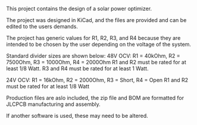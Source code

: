This project contains the design of a solar power optimizer.

The project was designed in KiCad, and the files are provided and can be edited to the users demands.

The project has generic values for R1, R2, R3, and R4 because they are intended to be chosen by the user depending on the voltage of the system.

Standard divider sizes are shown below:
  48V OCV: R1 = 40kOhm, R2 = 7500Ohm, R3 = 1000Ohm, R4 = 2000Ohm
  R1 and R2 must be rated for at least 1/8 Watt.
  R3 and R4 must be rated for at least 1 Watt.

  24V OCV: R1 = 16kOhm, R2 = 2000Ohm, R3 = Short, R4 = Open
  R1 and R2 must be rated for at least 1/8 Watt

Production files are aslo included, the zip file and BOM are formatted for JLCPCB manufacturing and assembly.

If another software is used, these may need to be altered.
